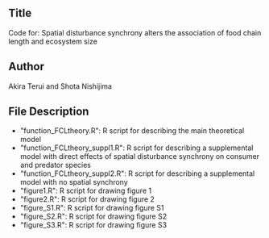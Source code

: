 ## Title
Code for: Spatial disturbance synchrony alters the association of food chain length and ecosystem size

## Author
Akira Terui and Shota Nishijima

## File Description
* "function_FCLtheory.R": R script for describing the main theoretical model
* "function_FCLtheory_suppl1.R": R script for describing a supplemental model with direct effects of spatial disturbance synchrony on consumer and predator species
* "function_FCLtheory_suppl2.R": R script for describing a supplemental model with no spatial synchrony
* "figure1.R": R script for drawing figure 1
* "figure2.R": R script for drawing figure 2
* "figure_S1.R": R script for drawing figure S1
* "figure_S2.R": R script for drawing figure S2
* "figure_S3.R": R script for drawing figure S3
